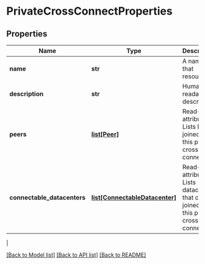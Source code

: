 # PrivateCrossConnectProperties

## Properties
| Name | Type | Description | Notes |
------------ | ------------- | ------------- | -------------
| **name** | **str** | A name of that resource | [optional] 
**description** | **str** | Human readable description | [optional] 
**peers** | [**list[Peer]**](Peer.md) | Read-Only attribute. Lists LAN&#39;s joined to this private cross connect | [optional] [readonly] 
**connectable_datacenters** | [**list[ConnectableDatacenter]**](ConnectableDatacenter.md) | Read-Only attribute. Lists datacenters that can be joined to this private cross connect | [optional] [readonly] 
 |

[[Back to Model list]](../README.md#documentation-for-models) [[Back to API list]](../README.md#documentation-for-api-endpoints) [[Back to README]](../README.md)


